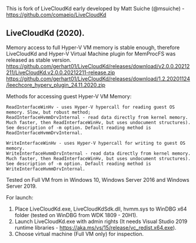 This is fork of LiveCloudKd early developed by Matt Suiche (@msuiche) - https://github.com/comaeio/LiveCloudKd

## LiveCloudKd (2020).

Memory access to full Hyper-V VM memory is stable enough, therefore LiveCloudKd and Hyper-V Virtual Machine plugin for MemProcFS was released as stable version.
https://github.com/gerhart01/LiveCloudKd/releases/download/v2.0.0.20212211/LiveCloudKd.v2.0.0.20212211-release.zip
https://github.com/gerhart01/LiveCloudKd/releases/download/1.2.20201124/leechcore_hyperv_plugin_24.11.2020.zip

Methods for accessing guest Hyper-V VM Memory: 

	ReadInterfaceWinHv - uses Hyper-V hypercall for reading guest OS memory. Slow, but robust method; 
	ReadInterfaceHvmmDrvInternal - read data directly from kernel memory. Much faster, then ReadInterfaceWinHv, but uses undocument structures). See description of -m option. Default reading method is ReadInterfaceHvmmDrvInternal.
	
	WriteInterfaceWinHv - uses Hyper-V hypercall for writing to guest OS memory.
	WriteInterfaceHvmmDrvInternal - read data directly from kernel memory. Much faster, then ReadInterfaceWinHv, but uses undocument structures). See description of -m option. Default reading method is WriteInterfaceHvmmDrvInternal.
	

Tested on Full VM from in Windows 10, Windows Server 2016 and Windows Server 2019.

For launch:

1. Place LiveCloudKd.exe, LiveCloudKdSdk.dll, hvmm.sys to WinDBG x64 folder (tested on WinDBG from WDK 1809 - 20H1).
2. Launch LiveCloudKd.exe with admin rights (It needs Visual Studio 2019 runtime libraries - https://aka.ms/vs/15/release/vc_redist.x64.exe).
3. Choose virtual machine (Full VM only) for inspection.
